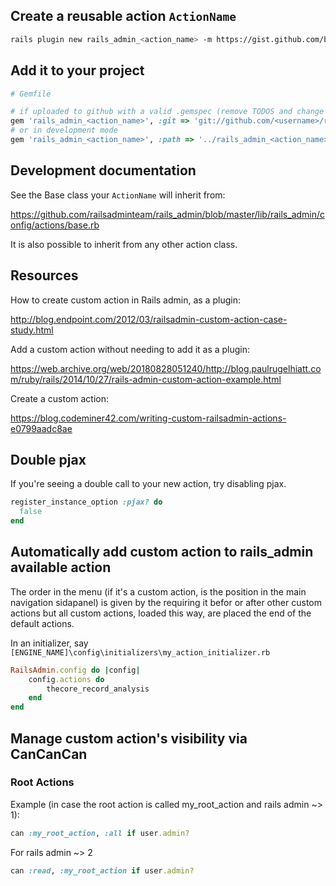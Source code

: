 ## Create a reusable action `ActionName`

```bash
rails plugin new rails_admin_<action_name> -m https://gist.github.com/bbenezech/1621146/raw/5268788e715397bf476c83d76d335f152095e659/rails_admin_action_creator --skip-gemfile --skip-bundle -T -O -S -J --full
```

## Add it to your project

```ruby
# Gemfile

# if uploaded to github with a valid .gemspec (remove TODOS and change owner credentials)
gem 'rails_admin_<action_name>', :git => 'git://github.com/<username>/rails_admin_<action_name>.git'
# or in development mode
gem 'rails_admin_<action_name>', :path => '../rails_admin_<action_name>'
```

## Development documentation

See the Base class your `ActionName` will inherit from:

https://github.com/railsadminteam/rails_admin/blob/master/lib/rails_admin/config/actions/base.rb

It is also possible to inherit from any other action class.

## Resources

How to create custom action in Rails admin, as a plugin:

http://blog.endpoint.com/2012/03/railsadmin-custom-action-case-study.html

Add a custom action without needing to add it as a plugin:

https://web.archive.org/web/20180828051240/http://blog.paulrugelhiatt.com/ruby/rails/2014/10/27/rails-admin-custom-action-example.html

Create a custom action:

https://blog.codeminer42.com/writing-custom-railsadmin-actions-e0799aadc8ae

## Double pjax

If you're seeing a double call to your new action, try disabling pjax.

```ruby
register_instance_option :pjax? do
  false
end
```

## Automatically add custom action to rails_admin available action

The order in the menu (if it's a custom action, is the position in the main navigation sidapanel) is given by the requiring it befor or after other custom actions but all custom actions, loaded this way, are placed the end of the default actions.

In an initializer, say `[ENGINE_NAME]\config\initializers\my_action_initializer.rb`

```ruby
RailsAdmin.config do |config|
    config.actions do
        thecore_record_analysis
    end
end
```

## Manage custom action's visibility via CanCanCan

### Root Actions

Example (in case the root action is called my_root_action and rails admin ~> 1):

```ruby
can :my_root_action, :all if user.admin?
```

For rails admin ~> 2

```ruby
can :read, :my_root_action if user.admin?
```
